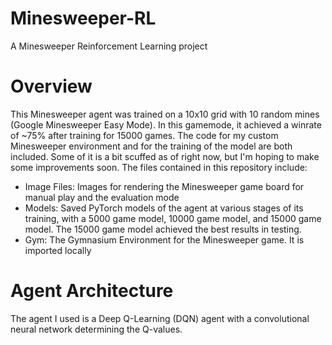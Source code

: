 # Minesweeper-RL
A Minesweeper Reinforcement Learning project

# Overview
This Minesweeper agent was trained on a 10x10 grid with 10 random mines (Google Minesweeper Easy Mode). In this gamemode, it achieved a winrate of ~75% after training for 15000 games. The code for my custom Minesweeper environment and for the training of the model are both included. Some of it is a bit scuffed as of right now, but I'm hoping to make some improvements soon. The files contained in this repository include:
- Image Files: Images for rendering the Minesweeper game board for manual play and the evaluation mode
- Models: Saved PyTorch models of the agent at various stages of its training, with a 5000 game model, 10000 game model, and 15000 game model. The 15000 game model achieved the best results in testing.
- Gym: The Gymnasium Environment for the Minesweeper game. It is imported locally

# Agent Architecture
The agent I used is a Deep Q-Learning (DQN) agent with a convolutional neural network determining the Q-values. 
